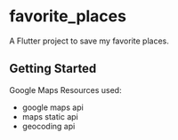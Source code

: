 # favorite_places

A Flutter project to save my favorite places.

## Getting Started

Google Maps Resources used:

- google maps api
- maps static api
- geocoding api

